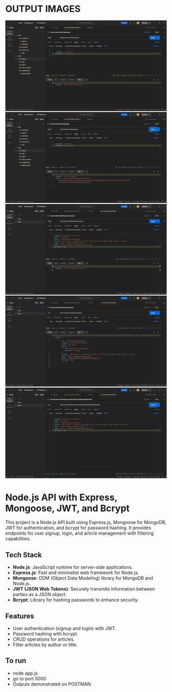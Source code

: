 # OUTPUT IMAGES
![op1](1.png)
![op2](2.png)
![op3](3.png)
![op4](4.png)
![op5](5.png)

# Node.js API with Express, Mongoose, JWT, and Bcrypt

This project is a Node.js API built using Express.js, Mongoose for MongoDB, JWT for authentication, and bcrypt for password hashing. It provides endpoints for user signup, login, and article management with filtering capabilities.

## Tech Stack

- **Node.js**: JavaScript runtime for server-side applications.
- **Express.js**: Fast and minimalist web framework for Node.js.
- **Mongoose**: ODM (Object Data Modeling) library for MongoDB and Node.js.
- **JWT (JSON Web Tokens)**: Securely transmits information between parties as a JSON object.
- **Bcrypt**: Library for hashing passwords to enhance security.

## Features

- User authentication (signup and login) with JWT.
- Password hashing with bcrypt.
- CRUD operations for articles.
- Filter articles by author or title.

## To run
- node app.js
- go to port 5000
- Outputs demonstrated on POSTMAN
